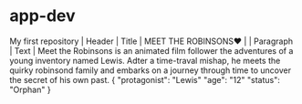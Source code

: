 # app-dev
My first repository
| Header      | Title       | MEET THE ROBINSONS:heart: |
| Paragraph   | Text        | Meet the Robinsons is an animated film follower the adventures of a young inventory named Lewis. Adter a time-traval mishap, he meets the quirky robinsond family and embarks on a journey through time to uncover the secret of his own past.
{
"protagonist": "Lewis"
"age": "12"
"status": "Orphan"
}
